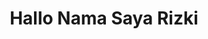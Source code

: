 <!DOCTYPE html>
<html lang="en">
<head>
    <meta charset="UTF-8">
    <meta http-equiv="X-UA-Compatible" content="IE=edge">
    <meta name="viewport" content="width=device-width, initial-scale=1.0">
    <style>
        .col-1{
            text-align: center;
        }
    </style>
</head>
<body>
    <div class="col-1">
        <h1>Hallo Nama Saya Rizki</h1>
    </div>    
</body>
</html>
